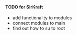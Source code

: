 #### TODO for SirKraft

 - add functionality to modules
 - connect modules to main
 - find out how to su to root
